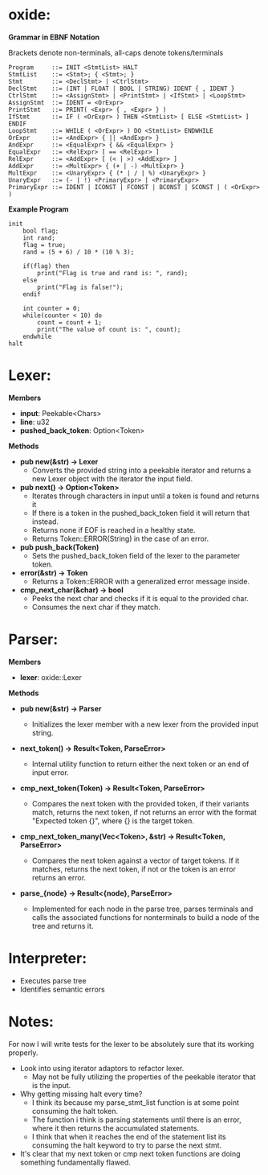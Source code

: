 # oxide:

**Grammar in EBNF Notation**

Brackets denote non-terminals, all-caps denote tokens/terminals
```
Program     ::= INIT <StmtList> HALT
StmtList    ::= <Stmt>; { <Stmt>; }
Stmt        ::= <DeclStmt> | <CtrlStmt>
DeclStmt    ::= (INT | FLOAT | BOOL | STRING) IDENT { , IDENT }
CtrlStmt    ::= <AssignStmt> | <PrintStmt> | <IfStmt> | <LoopStmt>
AssignStmt  ::= IDENT = <OrExpr>
PrintStmt   ::= PRINT( <Expr> { , <Expr> } )
IfStmt      ::= IF ( <OrExpr> ) THEN <StmtList> [ ELSE <StmtList> ] ENDIF
LoopStmt    ::= WHILE ( <OrExpr> ) DO <StmtList> ENDWHILE
OrExpr      ::= <AndExpr> { || <AndExpr> }
AndExpr     ::= <EqualExpr> { && <EqualExpr> }
EqualExpr   ::= <RelExpr> [ == <RelExpr> ]
RelExpr     ::= <AddExpr> [ (< | >) <AddExpr> ]
AddExpr     ::= <MultExpr> { (+ | -) <MultExpr> }
MultExpr    ::= <UnaryExpr> { (* | / | %) <UnaryExpr> }
UnaryExpr   ::= (- | !) <PrimaryExpr> | <PrimaryExpr>
PrimaryExpr ::= IDENT | ICONST | FCONST | BCONST | SCONST | ( <OrExpr> )
```

**Example Program**

```
init
    bool flag;
    int rand;
    flag = true;
    rand = (5 + 6) / 10 * (10 % 3);

    if(flag) then
        print("Flag is true and rand is: ", rand);
    else
        print("Flag is false!");
    endif

    int counter = 0;
    while(counter < 10) do
        count = count + 1;
        print("The value of count is: ", count);
    endwhile
halt
```

# Lexer:

**Members**

- **input**: Peekable\<Chars>
- **line**: u32
- **pushed_back_token**: Option\<Token>

**Methods**

- **pub new(&str) -> Lexer**
  - Converts the provided string into a peekable iterator and returns a new Lexer object with the iterator the input field.
- **pub next() -> Option\<Token>**
  - Iterates through characters in input until a token is found and returns it
  - If there is a token in the pushed_back_token field it will return that instead.
  - Returns none if EOF is reached in a healthy state.
  - Returns Token::ERROR(String) in the case of an error.
- **pub push_back(Token)**
  - Sets the pushed_back_token field of the lexer to the parameter token.
- **error(&str) -> Token**
  - Returns a Token::ERROR with a generalized error message inside.
- **cmp_next_char(&char) -> bool**
  - Peeks the next char and checks if it is equal to the provided char.
  - Consumes the next char if they match.

# Parser:

**Members**

- **lexer**: oxide::Lexer

**Methods**

- **pub new(&str) -> Parser**

  - Initializes the lexer member with a new lexer from the provided input string.

- **next_token() -> Result\<Token, ParseError>**

  - Internal utility function to return either the next token or an end of input error.

- **cmp_next_token(Token) -> Result\<Token, ParseError>**

  - Compares the next token with the provided token, if their variants match, returns the next token, if not returns an error with the format "Expected token {}", where {} is the target token.

- **cmp_next_token_many(Vec\<Token>, &str) -> Result\<Token, ParseError>**

  - Compares the next token against a vector of target tokens. If it matches, returns the next token, if not or the token is an error returns an error.

- **parse\_{node} -> Result\<{node}, ParseError>**
  - Implemented for each node in the parse tree, parses terminals and calls the associated functions for nonterminals to build a node of the tree and returns it.

# Interpreter:

- Executes parse tree
- Identifies semantic errors

# Notes:

For now I will write tests for the lexer to be absolutely sure that its working properly.

- Look into using iterator adaptors to refactor lexer.
  - May not be fully utilizing the properties of the peekable iterator that is the input.
- Why getting missing halt every time?
  - I think its because my parse_stmt_list function is at some point consuming the halt token.
  - The function i think is parsing statements until there is an error, where it then returns the accumulated statements.
  - I think that when it reaches the end of the statement list its consuming the halt keyword to try to parse the next stmt.
- It's clear that my next token or cmp next token functions are doing something fundamentally flawed.